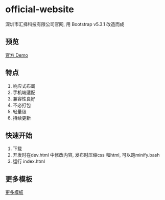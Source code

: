 # official-website

深圳市汇择科技有限公司官网, 用 Bootstrap v5.3.1 改造而成

## 预览

[官方 Demo](https://kakajun.github.io/official-website/)

## 特点

1. 响应式布局
2. 手机端适配
3. 兼容性良好
4. 不必打包
5. 轻量级
6. 持续更新

## 快速开始

1. 下载
2. 开发时在dev.html 中修改内容, 发布时压缩css 和html, 可以跑minify.bash
3. 运行 index.html

## 更多模板

[更多模板](http://www.mobanwang.com/mb/special/bootstrap5/List_18.html)
